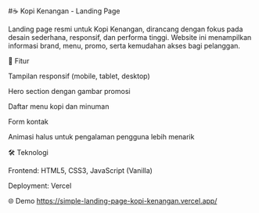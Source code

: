 #☕ Kopi Kenangan - Landing Page

Landing page resmi untuk Kopi Kenangan, dirancang dengan fokus pada desain sederhana, responsif, dan performa tinggi.
Website ini menampilkan informasi brand, menu, promo, serta kemudahan akses bagi pelanggan.

🚀 Fitur

Tampilan responsif (mobile, tablet, desktop)

Hero section dengan gambar promosi

Daftar menu kopi dan minuman

Form kontak

Animasi halus untuk pengalaman pengguna lebih menarik

🛠️ Teknologi

Frontend: HTML5, CSS3, JavaScript (Vanilla)

Deployment: Vercel

🌐 Demo
https://simple-landing-page-kopi-kenangan.vercel.app/
